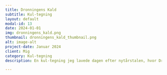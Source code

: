 ```yaml
---
title: Dronningens Kald
subtitle: Kul-tegning
layout: default
modal-id: 13
date: 2024-01-01
img: dronningens_kald.png
thumbnail: dronningens_kald_thumbnail.png
alt: image-alt
project-date: Januar 2024
client: Mig
category: Kul-tegning
description: En kul-tegning jeg lavede dagen efter nytårstalen, hvor Dronning Margrethe fortalte at hun ville træde af. Ved hendes side, står Prins Henrik. 

---
```


